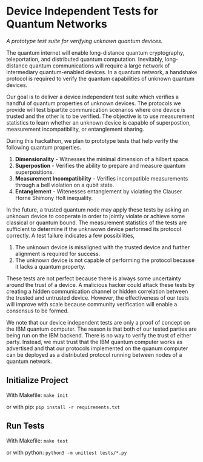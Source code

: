 # Device Independent Tests for Quantum Networks

*A prototype test suite for verifying unknown quantum devices.*

The quantum internet will enable long-distance quantum cryptography, teleportation, and distributed quantum computation. Inevitably, long-distance quantum communications will require a large network of intermediary quantum-enabled devices. In a quantum network, a handshake protocol is required to verify the quantum capabilities of unknown quantum devices. 

Our goal is to deliver a device independent test suite which verifies a handful of quantum properties of unknown devices. The protocols we provide will test bipartite communication scenarios where one device is trusted and the other is to be verified. The objective is to use measurement statistics to learn whether an unknown device is capable of superpostion, measurement incompatibility, or entanglement sharing.

During this hackathon, we plan to prototype tests that help verify the following quantum properties.

1. **Dimensionality** - Witnesses the minimal dimension of a hilbert space.
2. **Superpostion** - Verifies the ability to prepare and measure quantum superpositions.
3. **Measurement Incompatibility** - Verifies incompatible measurements through a bell violation on a qubit state.
4. **Entanglement** - Witenesses entanglement by violating the Clauser Horne Shimony Holt inequality.

In the future, a trusted quantum node may apply these tests by asking an unknown device to cooperate in order to jointly violate or achieve some classical or quantum bound. The measurement statistics of the tests are sufficient to determine if the unknwown device performed its protocol correctly. A test failure indicates a few possibilities,

1. The unknown device is misaligned with the trusted device and further alignment is required for success.
2. The unknown device is not capable of performing the protocol because it lacks a quantum property.

These tests are not perfect because there is always some uncertainty around the trust of a device. A malicious hacker could attack these tests by creating a hidden communication channel or hidden correlation between the trusted and untrusted device. However, the effectiveness of our tests will improve with scale because community verification will enable a consensus to be formed.

We note that our device independent tests are only a proof of concept on the IBM quantum computer. The reason is that both of our tested parties are being run on the IBM backend. There is no way to verify the trust of either party. Instead, we must trust that the IBM quantum computer works as advertised and that our protocols implemented on the quanum computer can be deployed as a distributed protocol running between nodes of a quantum network.

## Initialize Project

With Makefile: `make init`

or with pip: `pip install -r requirements.txt`

## Run Tests

With Makefile: `make test`

or with python: `python3 -m unittest tests/*.py`



